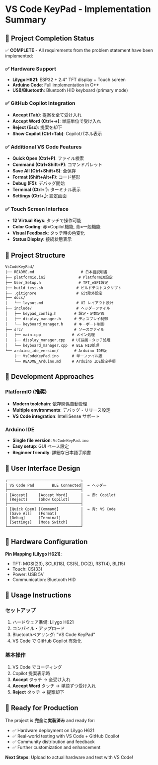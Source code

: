 # VS Code KeyPad - Implementation Summary

## 🎯 Project Completion Status

✅ **COMPLETE** - All requirements from the problem statement have been implemented:

### ✅ Hardware Support
- **Lilygo H621**: ESP32 + 2.4" TFT display + Touch screen
- **Arduino Code**: Full implementation in C++
- **USB/Bluetooth**: Bluetooth HID keyboard (primary mode)

### ✅ GitHub Copilot Integration
- **Accept (Tab)**: 提案を全て受け入れ
- **Accept Word (Ctrl+→)**: 単語単位で受け入れ  
- **Reject (Esc)**: 提案を却下
- **Show Copilot (Ctrl+Tab)**: Copilotパネル表示

### ✅ Additional VS Code Features
- **Quick Open (Ctrl+P)**: ファイル検索
- **Command (Ctrl+Shift+P)**: コマンドパレット
- **Save All (Ctrl+Shift+S)**: 全保存
- **Format (Shift+Alt+F)**: コード整形
- **Debug (F5)**: デバッグ開始
- **Terminal (Ctrl+`)**: ターミナル表示
- **Settings (Ctrl+,)**: 設定画面

### ✅ Touch Screen Interface
- **12 Virtual Keys**: タッチで操作可能
- **Color Coding**: 赤=Copilot機能, 青=一般機能
- **Visual Feedback**: タッチ時の色変化
- **Status Display**: 接続状態表示

## 📁 Project Structure

```
VsCodeKeyPad/
├── README.md                     # 日本語説明書
├── platformio.ini               # PlatformIO設定
├── User_Setup.h                 # TFT_eSPI設定
├── build_test.sh               # ビルドテストスクリプト
├── .gitignore                  # Git除外設定
├── docs/
│   └── layout.md               # UI レイアウト設計
├── include/                    # ヘッダーファイル
│   ├── keypad_config.h        # 設定・定数定義
│   ├── display_manager.h      # ディスプレイ制御
│   └── keyboard_manager.h     # キーボード制御
├── src/                       # ソースファイル
│   ├── main.cpp              # メイン処理
│   ├── display_manager.cpp   # UI描画・タッチ処理
│   └── keyboard_manager.cpp  # BLE HID処理
└── arduino_ide_version/       # Arduino IDE版
    ├── VsCodeKeyPad.ino      # 単一ファイル版
    └── README_Arduino.md     # Arduino IDE設定手順
```

## 🔧 Development Approaches

### PlatformIO (推奨)
- **Modern toolchain**: 依存関係自動管理
- **Multiple environments**: デバッグ・リリース設定
- **VS Code integration**: IntelliSense サポート

### Arduino IDE  
- **Single file version**: `VsCodeKeyPad.ino`
- **Easy setup**: GUI ベース設定
- **Beginner friendly**: 詳細な日本語手順書

## 🎨 User Interface Design

```
┌─────────────────────────────────┐
│ VS Code Pad        BLE Connected│  ← ヘッダー
├─────────────────────────────────┤
│ [Accept]     [Accept Word]      │  ← 赤: Copilot
│ [Reject]     [Show Copilot]     │  
├─────────────────────────────────┤
│ [Quick Open] [Command]          │  ← 青: VS Code
│ [Save All]   [Format]           │
│ [Debug]      [Terminal]         │
│ [Settings]   [Mode Switch]      │
└─────────────────────────────────┘
```

## 🔌 Hardware Configuration

**Pin Mapping (Lilygo H621)**:
- TFT: MOSI(23), SCLK(18), CS(5), DC(2), RST(4), BL(15)
- Touch: CS(33)
- Power: USB 5V
- Communication: Bluetooth HID

## 📱 Usage Instructions

### セットアップ
1. ハードウェア準備: Lilygo H621
2. コンパイル・アップロード
3. Bluetoothペアリング: "VS Code KeyPad"
4. VS Code で GitHub Copilot 有効化

### 基本操作
1. VS Code でコーディング
2. Copilot 提案表示時
3. **Accept** タッチ → 全受け入れ
4. **Accept Word** タッチ → 単語ずつ受け入れ
5. **Reject** タッチ → 提案却下

## 🚀 Ready for Production

The project is **完全に実装済み** and ready for:
- ✅ Hardware deployment on Lilygo H621
- ✅ Real-world testing with VS Code + GitHub Copilot
- ✅ Community distribution and feedback
- ✅ Further customization and enhancement

**Next Steps**: Upload to actual hardware and test with VS Code!